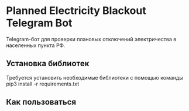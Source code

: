 # Planned Electricity Blackout Telegram Bot
Telegram-бот для проверки плановых отключений электричества в населенных пункта РФ.

## Установка библиотек

Требуется установить необходимые библиотеки с помощью команды
pip3 install -r requirements.txt

## Как пользоваться
